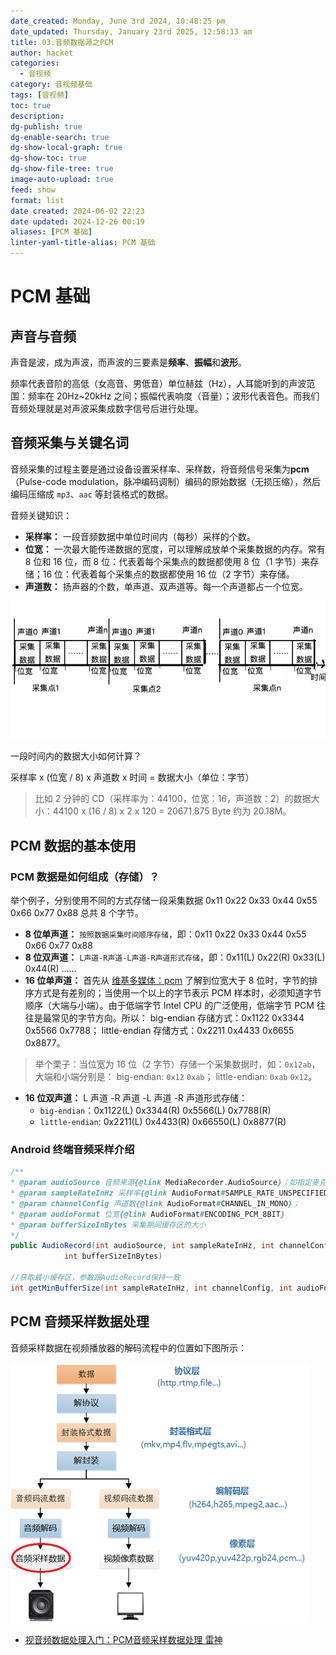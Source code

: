 ```yaml
---
date_created: Monday, June 3rd 2024, 10:48:25 pm
date_updated: Thursday, January 23rd 2025, 12:58:13 am
title: 03.音频数据源之PCM
author: hacket
categories:
  - 音视频
category: 音视频基础
tags: [音视频]
toc: true
description: 
dg-publish: true
dg-enable-search: true
dg-show-local-graph: true
dg-show-toc: true
dg-show-file-tree: true
image-auto-upload: true
feed: show
format: list
date created: 2024-06-02 22:23
date updated: 2024-12-26 00:19
aliases: [PCM 基础]
linter-yaml-title-alias: PCM 基础
---
```


# PCM 基础

## 声音与音频

声音是波，成为声波，而声波的三要素是**频率**、**振幅**和**波形**。

频率代表音阶的高低（女高音、男低音）单位赫兹（Hz），人耳能听到的声波范围：频率在 20Hz~20kHz 之间；振幅代表响度（音量）；波形代表音色。而我们音频处理就是对声波采集成数字信号后进行处理。

## 音频采集与关键名词

音频采集的过程主要是通过设备设置采样率、采样数，将音频信号采集为**pcm**（Pulse-code modulation，脉冲编码调制）编码的原始数据（无损压缩），然后编码压缩成 `mp3`、`aac` 等封装格式的数据。

音频关键知识：

- **采样率：** 一段音频数据中单位时间内（每秒）采样的个数。
- **位宽：** 一次最大能传递数据的宽度，可以理解成放单个采集数据的内存。常有 8 位和 16 位，而 8 位：代表着每个采集点的数据都使用 8 位（1 字节）来存储；16 位：代表着每个采集点的数据都使用 16 位（2 字节）来存储。
- **声道数：** 扬声器的个数，单声道、双声道等。每一个声道都占一个位宽。

![image.png|500](https://raw.githubusercontent.com/hacket/ObsidianOSS/master/obsidian/20240602222328.png)

一段时间内的数据大小如何计算？

采样率 x (位宽 / 8) x 声道数 x 时间 = 数据大小（单位：字节）

> 比如 2 分钟的 CD（采样率为：44100，位宽：16，声道数：2）的数据大小：44100 x (16 / 8) x 2 x 120 = 20671.875 Byte 约为 20.18M。

## PCM 数据的基本使用

### PCM 数据是如何组成（存储）？

举个例子，分别使用不同的方式存储一段采集数据 0x11 0x22 0x33 0x44 0x55 0x66 0x77 0x88 总共 8 个字节。

- **8 位单声道：** `按照数据采集时间顺序存储`，即：0x11 0x22 0x33 0x44 0x55 0x66 0x77 0x88
- **8 位双声道：** `L声道-R声道-L声道-R声道形式存储`，即：0x11(L) 0x22(R) 0x33(L) 0x44(R) ……
- **16 位单声道：** 首先从 [维基多媒体：pcm](https://wiki.multimedia.cx/index.php/PCM) 了解到位宽大于 8 位时，字节的排序方式是有差别的；当使用一个以上的字节表示 PCM 样本时，必须知道字节顺序（大端与小端）。由于低端字节 Intel CPU 的广泛使用，低端字节 PCM 往往是最常见的字节方向。所以： big-endian 存储方式：0x1122 0x3344 0x5566 0x7788； little-endian 存储方式：0x2211 0x4433 0x6655 0x8877。

> 举个栗子：当位宽为 16 位（2 字节）存储一个采集数据时，如：`0x12ab`，大端和小端分别是：
> big-endian: `0x12` `0xab`； little-endian: `0xab` `0x12`。

- **16 位双声道：** L 声道 -R 声道 -L 声道 -R 声道形式存储：
  - `big-endian`：0x1122(L) 0x3344(R) 0x5566(L) 0x7788(R)
  - `little-endian`: 0x2211(L) 0x4433(R) 0x66550(L) 0x8877(R)

### Android 终端音频采样介绍

```java
/** 
* @param audioSource 音频来源{@link MediaRecorder.AudioSource}；如指定麦克风：MediaRecorder.AudioSource.MIC
* @param sampleRateInHz 采样率{@link AudioFormat#SAMPLE_RATE_UNSPECIFIED}，单位Hz；安卓支持所有的设备是：44100Hz
* @param channelConfig 声道数{@link AudioFormat#CHANNEL_IN_MONO}；
* @param audioFormat 位宽{@link AudioFormat#ENCODING_PCM_8BIT}
* @param bufferSizeInBytes 采集期间缓存区的大小
*/
public AudioRecord(int audioSource, int sampleRateInHz, int channelConfig, int audioFormat,
            int bufferSizeInBytes)

//获取最小缓存区，参数跟AudioRecord保持一致
int getMinBufferSize(int sampleRateInHz, int channelConfig, int audioFormat) {}
```

## PCM 音频采样数据处理

音频采样数据在视频播放器的解码流程中的位置如下图所示：

![image.png|500](https://raw.githubusercontent.com/hacket/ObsidianOSS/master/obsidian/20240602231809.png)

- [视音频数据处理入门：PCM音频采样数据处理 雷神](https://blog.csdn.net/leixiaohua1020/article/details/50534316)
